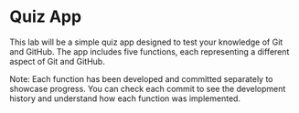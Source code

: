 # Quiz App
This lab will be a simple quiz app designed to test your knowledge of Git and GitHub. The app includes five functions, each representing a different aspect of Git and GitHub.

Note: 
Each function has been developed and committed separately to showcase progress. You can check each commit to see the development history and understand how each function was implemented.

